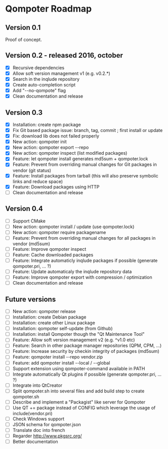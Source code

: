 Qompoter Roadmap
================

Version 0.1
-----------
Proof of concept.

Version 0.2 - released 2016, october
-----------

* [x] Recursive dependencies
* [x] Allow soft version management v1 (e.g. v0.2.\*)
* [x] Search in the inqlude repository
* [x] Create auto-completion script
* [x] Add "--no-qompote" flag
* [x] Clean documentation and release

Version 0.3
-----------

* [x] Installation: create npm package
* [x] Fix Git based package issue: branch, tag, commit ; first install or update
* [x] Fix: download lib does not failed properly
* [x] New action: qompoter init
* [x] New action: qompoter export --repo
* [x] New action: qompoter inspect (list modified packages)
* [x] Feature: let qompoter install generates md5sum + qompoter.lock
* [x] Feature: Prevent from overriding manual changes for Git packages in vendor (git status)
* [x] Feature: Install packages from tarball (this will also preserve symbolic links and reduce space)
* [x] Feature: Download packages using HTTP
* [ ] Clean documentation and release

Version 0.4
-----------

* [ ] Support CMake
* [ ] New action: qompoter install / update (use qompoter.lock)
* [ ] New action: qompoter require packagename
* [ ] Feature: Prevent from overriding manual changes for all packages in vendor (md5sum)
* [ ] Feature: Improve qompoter inspect
* [ ] Feature: Cache downloaded packages
* [ ] Feature: Integrate automaticly inqlude packages if possible (generate qompoter.pri, ... ?)
* [ ] Feature: Update automaticaly the inqlude repository data
* [ ] Feature: Improve qompoter export with compression / optimization
* [ ] Clean documentation and release

Future versions
-----------

* [ ] New action: qompoter release
* [ ] Installation: create Debian package
* [ ] Installation: create other Linux package
* [ ] Installation: qompoter self-update (from Github)
* [ ] Installation: install Qompoter though the "Qt Maintenance Tool"
* [ ] Feature: Allow soft version management v2 (e.g. ^v1.0 etc)
* [ ] Feature: Search in other package manager repositories (QPM, CPM, ...)
* [ ] Feature: Increase security by checkin integrity of packages (md5sum)
* [ ] Feature: qompoter install --repo vendor.zip
* [ ] Feature: add qompoter install --local / --global
* [ ] Support extension using qompoter-command available in PATH
* [ ] Integrate automatically Qt plugins if possible (generate qompoter.pri, ... ?)
* [ ] Integrate into QtCreator
* [ ] Split qompoter.sh into several files and add build step to create qompoter.sh
* [ ] Describe and implement a "Packagist" like server for Qompoter
* [ ] Use QT += package instead of CONFIG which leverage the usage of include(vendor.pri)
* [ ] Check Windows support
* [ ] JSON schema for qompoter.json
* [ ] Translate doc into french
* [ ] Regarder http://www.pkgsrc.org/
* [ ] Better documentation

